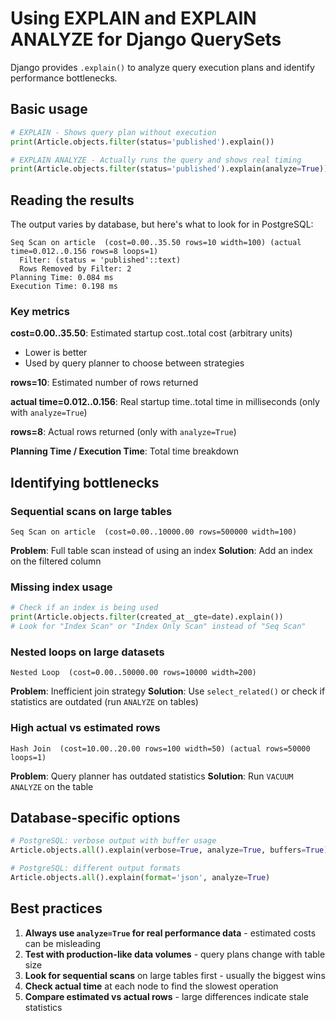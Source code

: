 # Using EXPLAIN and EXPLAIN ANALYZE for Django QuerySets

Django provides `.explain()` to analyze query execution plans and identify performance bottlenecks.

## Basic usage

```python
# EXPLAIN - Shows query plan without execution
print(Article.objects.filter(status='published').explain())

# EXPLAIN ANALYZE - Actually runs the query and shows real timing
print(Article.objects.filter(status='published').explain(analyze=True))
```

## Reading the results

The output varies by database, but here's what to look for in PostgreSQL:

```
Seq Scan on article  (cost=0.00..35.50 rows=10 width=100) (actual time=0.012..0.156 rows=8 loops=1)
  Filter: (status = 'published'::text)
  Rows Removed by Filter: 2
Planning Time: 0.084 ms
Execution Time: 0.198 ms
```

### Key metrics

**cost=0.00..35.50**: Estimated startup cost..total cost (arbitrary units)
- Lower is better
- Used by query planner to choose between strategies

**rows=10**: Estimated number of rows returned

**actual time=0.012..0.156**: Real startup time..total time in milliseconds (only with `analyze=True`)

**rows=8**: Actual rows returned (only with `analyze=True`)

**Planning Time / Execution Time**: Total time breakdown

## Identifying bottlenecks

### Sequential scans on large tables
```
Seq Scan on article  (cost=0.00..10000.00 rows=500000 width=100)
```
**Problem**: Full table scan instead of using an index
**Solution**: Add an index on the filtered column

### Missing index usage
```python
# Check if an index is being used
print(Article.objects.filter(created_at__gte=date).explain())
# Look for "Index Scan" or "Index Only Scan" instead of "Seq Scan"
```

### Nested loops on large datasets
```
Nested Loop  (cost=0.00..50000.00 rows=10000 width=200)
```
**Problem**: Inefficient join strategy
**Solution**: Use `select_related()` or check if statistics are outdated (run `ANALYZE` on tables)

### High actual vs estimated rows
```
Hash Join  (cost=10.00..20.00 rows=100 width=50) (actual rows=50000 loops=1)
```
**Problem**: Query planner has outdated statistics
**Solution**: Run `VACUUM ANALYZE` on the table

## Database-specific options

```python
# PostgreSQL: verbose output with buffer usage
Article.objects.all().explain(verbose=True, analyze=True, buffers=True)

# PostgreSQL: different output formats
Article.objects.all().explain(format='json', analyze=True)
```

## Best practices

1. **Always use `analyze=True` for real performance data** - estimated costs can be misleading
2. **Test with production-like data volumes** - query plans change with table size
3. **Look for sequential scans** on large tables first - usually the biggest wins
4. **Check actual time** at each node to find the slowest operation
5. **Compare estimated vs actual rows** - large differences indicate stale statistics
